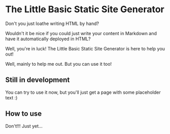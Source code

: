 # The Little Basic Static Site Generator

Don't you just loathe writing HTML by hand? 

Wouldn't it be nice if you could just write your content in Markdown and have it automatically deployed in HTML?

Well, you're in luck! The Little Basic Static Site Generator is here to help you out!

Well, mainly to help me out. But you can use it too!

## Still in development

You can try to use it now, but you'll just get a page with some placeholder text :)

## How to use

Don't!!! Just yet...
